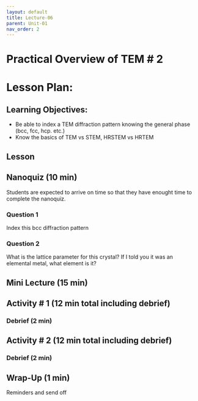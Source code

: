 ```yaml
---
layout: default
title: Lecture-06
parent: Unit-01
nav_order: 2
---
```


# Practical Overview of TEM \# 2


# Lesson Plan:


## Learning Objectives:
- Be able to index a TEM diffraction pattern knowing the general phase (bcc, fcc, hcp. etc.)
- Know the basics of TEM vs STEM, HRSTEM vs HRTEM
## Lesson

## Nanoquiz (10 min)
Students are expected to arrive on time so that they have enought time to complete the nanoquiz.
### Question 1
Index this bcc diffraction pattern

### Question 2
What is the lattice parameter for this crystal? If I told you it was an elemental metal, what element is it?



## Mini Lecture (15 min)

## Activity \# 1 (12 min total including debrief)


### Debrief (2 min)

## Activity \# 2 (12 min total including debrief)


### Debrief (2 min)

## Wrap-Up (1 min)
Reminders and send off


